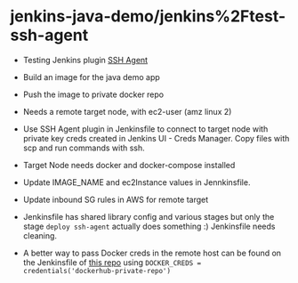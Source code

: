 # jenkins-java-demo/jenkins%2Ftest-ssh-agent

- Testing Jenkins plugin [SSH Agent](https://plugins.jenkins.io/ssh-agent/)
- Build an image for the java demo app
- Push the image to private docker repo
- Needs a remote target node, with ec2-user (amz linux 2)
- Use SSH Agent plugin in Jenkinsfile to connect to target node with private key creds created in Jenkins UI - Creds Manager. Copy files with scp and run commands with ssh.
- Target Node needs docker and docker-compose installed
- Update IMAGE_NAME and ec2Instance values in Jennkinsfile. 
- Update inbound SG rules in AWS for remote target
- Jenkinsfile has shared library config and various stages but only the stage `deploy ssh-agent` actually does something :) Jenkinsfile needs cleaning.

- A better way to pass Docker creds in the remote host can be found on the Jenkinsfile of [this repo](https://github.com/miltozz/jenkins-java-demo/-/tree/jenkins/ssh-agent-terraform) using `DOCKER_CREDS = credentials('dockerhub-private-repo')`
